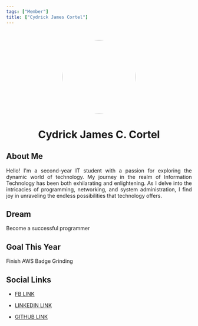 ```yaml
---
tags: ["Member"]
title: ["Cydrick James Cortel"]
---
```


<TagLinks/>

<div align="center">
  <img src="../../images/cydrick.jpg" width="200" height="200" style="border-radius: 50%; margin-top: 25px;" />
</div>

<div align="center">
  <h1>Cydrick James C. Cortel</h1>
</div>

<div style="text-align: justify;">
  <h2>About Me</h2>
  <p>Hello! I'm a second-year IT student with a passion for exploring the dynamic world of technology. My journey in the realm of Information Technology has been both exhilarating and enlightening. As I delve into the intricacies of programming, networking, and system administration, I find joy in unraveling the endless possibilities that technology offers.</p>

  <h2>Dream</h2>
  <p>Become a successful programmer</p>
  
  <h2>Goal This Year</h2>
  <p>Finish AWS Badge Grinding</p>

  <h2>Social Links</h2>
  <ul>
    <li>
      <p>
        <a href="https://www.facebook.com/cortel15">FB LINK</a>
      </p>
    </li>
    <li>
      <p>
        <a href="https://www.linkedin.com/in/cydrick-cortel-2102b9252/">LINKEDIN LINK</a>
      </p>
    </li>
    <li>
      <p>
        <a href="https://github.com/PotatoSai">GITHUB LINK</a>
      </p>
    </li>
  </ul>
</div>
